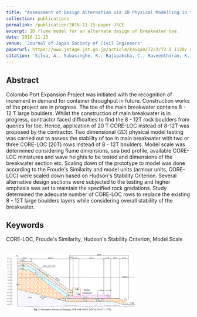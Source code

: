 ```yaml
---
title: "Assessment of Design Alternation via 2D Physical Modelling in the Main Breakwater of Colombo Port Expansion Project"
collection: publications
permalink: /publication/2016-11-15-paper-JSCE
excerpt: 2D flume model for an alternate design of breakwater toe.
date: 2016-11-15
venue: 'Journal of Japan Society of Civil Engineers'
paperurl: https://www.jstage.jst.go.jp/article/kaigan/72/2/72_I_1129/_article/-char/ja/
citation: 'Silva, A., Subasinghe, K., Rajapaksha, C., Raveenthiran, K., Kim, S. H., Young, M., ... & Araki, S. (2016). Assessment of Design Alternation via 2D Physical Modelling in the Main Breakwater of Colombo Port Expansion Project. <i>Journal of Japan Society of Civil Engineers, Ser. B2 (Coastal Engineering)</i>, 72(2), I_1129-I_1134.'
---
```

## Abstract
Colombo Port Expansion Project was initiated with the recognition of increment in demand for container throughput in future. Construction works of the project are in progress. The toe of the main breakwater contains 8 - 12 T large boulders. Whilst the construction of main breakwater is in progress, contractor faced difficulties to find the 8 - 12T rock boulders from queries for toe. Hence, application of 20 T CORE-LOC instead of 8-12T was proposed by the contractor. Two dimensional (2D) physical model testing was carried out to assess the stability of toe in main breakwater with two or three CORE-LOC (20T) rows instead of 8 - 12T boulders. Model scale was determined considering flume dimensions, sea bed profile, available CORE-LOC miniatures and wave heights to be tested and dimensions of the breakwater section etc. Scaling down of the prototype to model was done according to the Froude's Similarity and model units (armour units, CORE-LOC) were scaled down based on Hudson's Stability Criterion. Several alternative design sections were subjected to the testing and higher emphasis was set to maintain the specified rock gradations. Study determined the adequate number of CORE-LOC rows to replace the existing 8 - 12T large boulders layers while considering overall stability of the breakwater.
## Keywords
CORE-LOC, Froude's Similarity, Hudson's Stability Criterion, Model Scale

<br/><img src='/images/2016_JSCE_Colombo.png' width="70%" height="70%">
